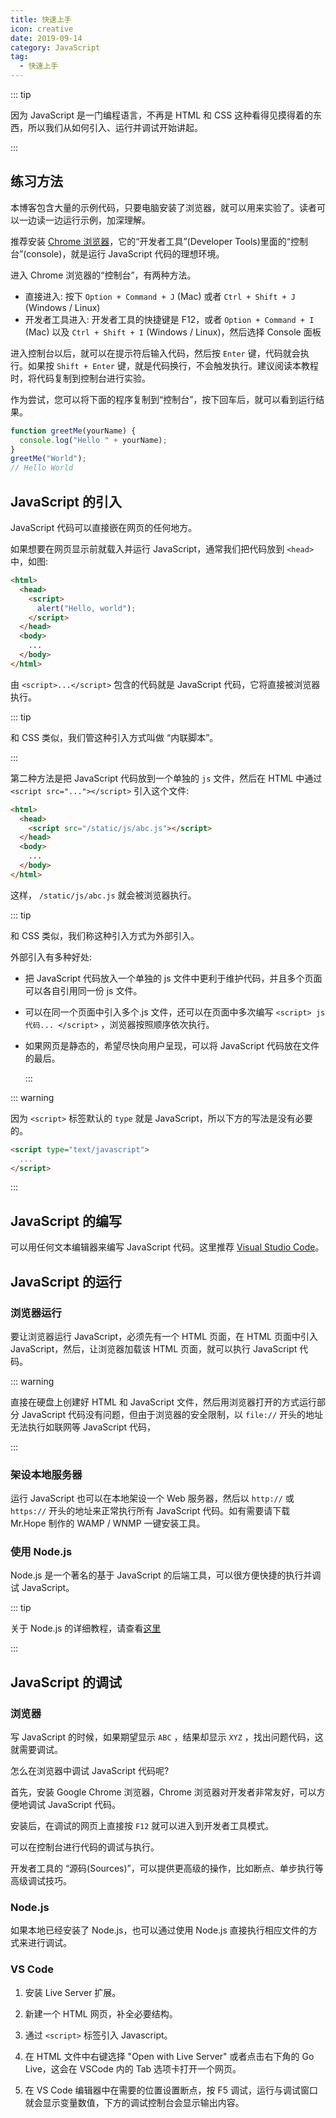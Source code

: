 ```yaml
---
title: 快速上手
icon: creative
date: 2019-09-14
category: JavaScript
tag:
  - 快速上手
---
```


::: tip

因为 JavaScript 是一门编程语言，不再是 HTML 和 CSS 这种看得见摸得着的东西，所以我们从如何引入、运行并调试开始讲起。

:::

<!-- more -->

## 练习方法

本博客包含大量的示例代码，只要电脑安装了浏览器，就可以用来实验了。读者可以一边读一边运行示例，加深理解。

推荐安装 [Chrome 浏览器](../../../../software/chrome.md)，它的“开发者工具”(Developer Tools)里面的“控制台”(console)，就是运行 JavaScript 代码的理想环境。

进入 Chrome 浏览器的“控制台”，有两种方法。

- 直接进入: 按下 `Option + Command + J` (Mac) 或者 `Ctrl + Shift + J` (Windows / Linux)
- 开发者工具进入: 开发者工具的快捷键是 F12，或者 `Option + Command + I` (Mac) 以及 `Ctrl + Shift + I` (Windows / Linux)，然后选择 Console 面板

进入控制台以后，就可以在提示符后输入代码，然后按 `Enter` 键，代码就会执行。如果按 `Shift + Enter` 键，就是代码换行，不会触发执行。建议阅读本教程时，将代码复制到控制台进行实验。

作为尝试，您可以将下面的程序复制到“控制台”，按下回车后，就可以看到运行结果。

```js
function greetMe(yourName) {
  console.log("Hello " + yourName);
}
greetMe("World");
// Hello World
```

## JavaScript 的引入

JavaScript 代码可以直接嵌在网页的任何地方。

如果想要在网页显示前就载入并运行 JavaScript，通常我们把代码放到 `<head>` 中，如图:

```html
<html>
  <head>
    <script>
      alert("Hello, world");
    </script>
  </head>
  <body>
    ...
  </body>
</html>
```

由 `<script>...</script>` 包含的代码就是 JavaScript 代码，它将直接被浏览器执行。

::: tip

和 CSS 类似，我们管这种引入方式叫做 “内联脚本”。

:::

第二种方法是把 JavaScript 代码放到一个单独的 `js` 文件，然后在 HTML 中通过 `<script src="..."></script>` 引入这个文件:

```html
<html>
  <head>
    <script src="/static/js/abc.js"></script>
  </head>
  <body>
    ...
  </body>
</html>
```

这样， `/static/js/abc.js` 就会被浏览器执行。

::: tip

和 CSS 类似，我们称这种引入方式为外部引入。

外部引入有多种好处:

- 把 JavaScript 代码放入一个单独的 js 文件中更利于维护代码，并且多个页面可以各自引用同一份 js 文件。
- 可以在同一个页面中引入多个.js 文件，还可以在页面中多次编写 `<script> js代码... </script>` ，浏览器按照顺序依次执行。
- 如果网页是静态的，希望尽快向用户呈现，可以将 JavaScript 代码放在文件的最后。

  :::

::: warning

因为 `<script>` 标签默认的 `type` 就是 JavaScript，所以下方的写法是没有必要的。

```html
<script type="text/javascript">
  ...
</script>
```

:::

## JavaScript 的编写

可以用任何文本编辑器来编写 JavaScript 代码。这里推荐 [Visual Studio Code](../../../../software/vscode/README.md)。

## JavaScript 的运行

### 浏览器运行

要让浏览器运行 JavaScript，必须先有一个 HTML 页面，在 HTML 页面中引入 JavaScript，然后，让浏览器加载该 HTML 页面，就可以执行 JavaScript 代码。

::: warning

直接在硬盘上创建好 HTML 和 JavaScript 文件，然后用浏览器打开的方式运行部分 JavaScript 代码没有问题，但由于浏览器的安全限制，以 `file://` 开头的地址无法执行如联网等 JavaScript 代码，

:::

### 架设本地服务器

运行 JavaScript 也可以在本地架设一个 Web 服务器，然后以 `http://` 或 `https://` 开头的地址来正常执行所有 JavaScript 代码。如有需要请下载 Mr.Hope 制作的 WAMP / WNMP 一键安装工具。

### 使用 Node.js

Node.js 是一个著名的基于 JavaScript 的后端工具，可以很方便快捷的执行并调试 JavaScript。

::: tip

关于 Node.js 的详细教程，请查看[这里](../../../node-js/README.md)

:::

## JavaScript 的调试

### 浏览器

写 JavaScript 的时候，如果期望显示 `ABC` ，结果却显示 `XYZ` ，找出问题代码，这就需要调试。

怎么在浏览器中调试 JavaScript 代码呢?

首先，安装 Google Chrome 浏览器，Chrome 浏览器对开发者非常友好，可以方便地调试 JavaScript 代码。

安装后，在调试的网页上直接按 `F12` 就可以进入到开发者工具模式。

可以在控制台进行代码的调试与执行。

开发者工具的 “源码(Sources)”，可以提供更高级的操作，比如断点、单步执行等高级调试技巧。

### Node.js

如果本地已经安装了 Node.js，也可以通过使用 Node.js 直接执行相应文件的方式来进行调试。

### VS Code

1. 安装 Live Server 扩展。

1. 新建一个 HTML 网页，补全必要结构。

1. 通过 `<script>` 标签引入 Javascript。

1. 在 HTML 文件中右键选择 "Open with Live Server" 或者点击右下角的 Go Live，这会在 VSCode 内的 Tab 选项卡打开一个网页。

1. 在 VS Code 编辑器中在需要的位置设置断点，按 F5 调试，运行与调试窗口就会显示变量数值，下方的调试控制台会显示输出内容。
